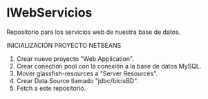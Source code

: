 # IWebServicios
Repositorio para los servicios web de nuestra base de datos.

INICIALIZACIÓN PROYECTO NETBEANS
  1. Crear nuevo proyecto "Web Application".
  2. Crear conection pool con la conexión a la base de datos MySQL.
  3. Mover glassfish-resources a "Server Resources".
  4. Crear Data Source llamado "jdbc/bicisBD".
  5. Fetch a este repositorio.
